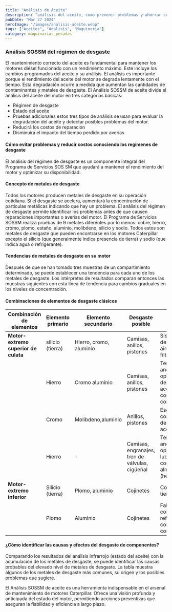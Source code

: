 ```yaml
---
title: "Análisis de Aceite"
description: "análisis del aceite, como prevenir problemas y ahorrar costos al identificar tempranamente las fallas en motores Caterpillar"
pubDate: "Mar 27 2024"
heroImage: "/images/analisis-aceite.webp"
tags: ["Aceites", "Analisis", "Maquinaria"]
category: maquinarias_pesadas
---
```


### Análisis SOSSM del régimen de desgaste

El mantenimiento correcto del aceite es fundamental para mantener los motores diésel funcionado con un rendimiento máximo. Este incluye los cambios programados del aceite y su análisis. El análisis es importante porque el rendimiento del aceite del motor se degrada lentamente con el tiempo. Esta degradación ocurre a medida que aumentan las cantidades de contaminantes y metales de desgaste.
El Análisis SOSSM de aceite divide el análisis del aceite del motor en tres categorías básicas:

- Régimen de desgaste
- Estado del aceite
- Pruebas adicionales
  estos tres tipos de análisis se usan para evaluar la degradación del aceite y detectar posibles problemas del motor.
- Reducirá los costos de reparación
- Disminuirá el impacto del tiempo perdido por averías

#### Cómo evitar problemas y reducir costos conociendo los regímenes de desgaste

El análisis del régimen de desgaste es un componente integral del Programa de Servicios SOS SM que ayudará a mantener el rendimiento del motor y optimizar su disponibilidad.

#### Concepto de metales de desgaste

Todos los motores producen metales de desgaste en su operación cotidiana. Si el desgaste se acelera, aumentará la concentración de partículas metálicas indicando que hay un problema. El análisis del régimen de desgaste permite identificar los problemas antes de que causen reparaciones importantes o averías del motor. El Programa de Servicios SOSSM realiza pruebas de 9 metales diferentes por lo menos: cobre, hierro, cromo, plomo,
estaño, aluminio, molibdeno, silicio y sodio. Todos estos son metales de desgaste que pueden encontrarse en los motores Caterpillar excepto el silicio (que generalmente indica presencia de tierra) y sodio (que indica agua o refrigerante).

#### Tendencias de metales de desgaste en su motor

Después de que se han tomado tres muestras de un compartimiento determinado, se puede establecer una tendencia para cada uno de los metales de desgaste. Los intérpretes de resultados comparan entonces las muestras siguientes con esta línea de tendencia para cambios graduales en los niveles de concentración.

#### Combinaciones de elementos de desgaste clásicos

| Combinación de elementos             | Elemento primario | Elemento secundario     | Desgaste posible                                | Area/causas probables del problema                                                                   |
| ------------------------------------ | ----------------- | ----------------------- | ----------------------------------------------- | ---------------------------------------------------------------------------------------------------- |
| **Motor-extremo superior de culata** | silicio (tierra)  | Hierro, cromo, aluminio | Camisas, anillos, pistones                      | Sistema de entrada de aire/contaminándose filtros                                                    |
|                                      | Hierro            | Cromo aluminio          | Camisas, anillos, pistones                      | Temperaturas anormales de operación, degradación del aceite, contaminación del combustible           |
|                                      | Cromo             | Molibdeno,aluminio      | Anillos, pistones                               | Escape de gases, consumo deaceite, degradación del aceite                                            |
|                                      | Hierro            | -                       | Camisas, engranajes, tren de válvulas, cigüeñal | Temperaturas anormales de operación, falta de lubricación, contaminación, almacenamiento (herrumbre) |
| **Motor-extremo inferior**           | Silicio (tierra)  | Plomo, aluminio         | Cojinetes                                       | Contaminación con tierra                                                                             |
|                                      | Plomo             | Aluminio                | Cojinetes                                       | Falta lubricación, contaminación de refrigerante, contaminación de combustible                       |

#### ¿Cómo identificar las causas y efectos del desgaste de componentes?

Comparando los resultados del análisis infrarrojo (estado del aceite) con la acumulación de los metales de desgaste, se puede identificar las causas probables del elevado nivel de metales de desgaste. La tabla muestra algunos de los metales de desgaste más comunes, su origen y los posibles problemas que sugiere.

El Análisis SOSSM de aceite es una herramienta indispensable en el arsenal de mantenimiento de motores Caterpillar. Ofrece una visión profunda y anticipada del estado del motor, permitiendo acciones preventivas que aseguran la fiabilidad y eficiencia a largo plazo.

